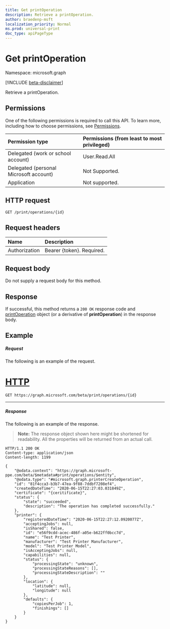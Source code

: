 ```yaml
---
title: Get printOperation
description: Retrieve a printOperation.
author: braedenp-msft
localization_priority: Normal
ms.prod: universal-print
doc_type: apiPageType
---
```


# Get printOperation

Namespace: microsoft.graph

[!INCLUDE [beta-disclaimer](../../includes/beta-disclaimer.md)]

Retrieve a printOperation.

## Permissions
One of the following permissions is required to call this API. To learn more, including how to choose permissions, see [Permissions](/graph/permissions-reference).

|Permission type | Permissions (from least to most privileged) |
|:---------------|:--------------------------------------------|
|Delegated (work or school account)| User.Read.All |
|Delegated (personal Microsoft account)|Not Supported.|
|Application|Not supported.|

## HTTP request
<!-- { "blockType": "ignored" } -->
```http
GET /print/operations/{id}
```

## Request headers
| Name      |Description|
|:----------|:----------|
| Authorization | Bearer {token}. Required. |

## Request body
Do not supply a request body for this method.
## Response
If successful, this method returns a `200 OK` response code and [printOperation](../resources/printOperation.md) object (or a derivative of **printOperation**) in the response body.
## Example
##### Request
The following is an example of the request.

# [HTTP](#tab/http)
<!-- {
  "blockType": "request",
  "name": "get_printoperation"
}-->
```msgraph-interactive
GET https://graph.microsoft.com/beta/print/operations/{id}
```

---

##### Response
The following is an example of the response.
>**Note:** The response object shown here might be shortened for readability. All the properties will be returned from an actual call.
<!-- {
  "blockType": "response",
  "truncated": true,
  "@odata.type": "microsoft.graph.printOperation"
} -->
```http
HTTP/1.1 200 OK
Content-type: application/json
Content-length: 1199

{
    "@odata.context": "https://graph.microsoft-ppe.com/beta/$metadata#print/operations/$entity",
    "@odata.type": "#microsoft.graph.printerCreateOperation",
    "id": "81f4cca3-b3b7-47ea-9f88-7ddbf7208ef4",
    "createdDateTime": "2020-06-15T22:27:03.031849Z",
    "certificate": "{ceritificate}",
    "status": {
        "state": "succeeded",
        "description": "The operation has completed successfully."
    },
    "printer": {
        "registeredDateTime": "2020-06-15T22:27:12.0920077Z",
        "acceptingJobs": null,
        "isShared": false,
        "id": "e56f9cdd-acec-486f-a05e-b622ff0bcc7d",
        "name": "Test Printer",
        "manufacturer": "Test Printer Manufacturer",
        "model": "Test Printer Model",
        "isAcceptingJobs": null,
        "capabilities": null,
        "status": {
            "processingState": "unknown",
            "processingStateReasons": [],
            "processingStateDescription": ""
        },
        "location": {
            "latitude": null,
            "longitude": null
        },
        "defaults": {
            "copiesPerJob": 1,
            "finishings": []
        }
    }
}
```

<!-- uuid: 8fcb5dbc-d5aa-4681-8e31-b001d5168d79
2015-10-25 14:57:30 UTC -->
<!-- {
  "type": "#page.annotation",
  "description": "Get printOperation",
  "keywords": "",
  "section": "documentation",
  "tocPath": ""
}-->
